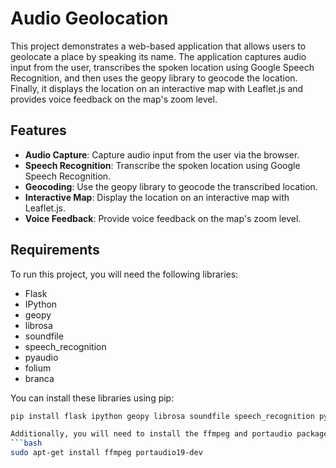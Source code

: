# Audio Geolocation

This project demonstrates a web-based application that allows users to geolocate a place by speaking its name. The application captures audio input from the user, transcribes the spoken location using Google Speech Recognition, and then uses the geopy library to geocode the location. Finally, it displays the location on an interactive map with Leaflet.js and provides voice feedback on the map's zoom level.

## Features

- **Audio Capture**: Capture audio input from the user via the browser.
- **Speech Recognition**: Transcribe the spoken location using Google Speech Recognition.
- **Geocoding**: Use the geopy library to geocode the transcribed location.
- **Interactive Map**: Display the location on an interactive map with Leaflet.js.
- **Voice Feedback**: Provide voice feedback on the map's zoom level.

## Requirements

To run this project, you will need the following libraries:

- Flask
- IPython
- geopy
- librosa
- soundfile
- speech_recognition
- pyaudio
- folium
- branca

You can install these libraries using pip:

```bash
pip install flask ipython geopy librosa soundfile speech_recognition pyaudio folium branca

Additionally, you will need to install the ffmpeg and portaudio packages:
```bash
sudo apt-get install ffmpeg portaudio19-dev
